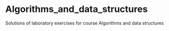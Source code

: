 # Algorithms_and_data_structures
Solutions of laboratory exercises for course Algorithms and data structures
